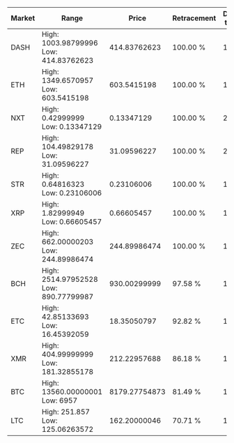 | Market | Range | Price| Retracement | Doubles to 50% |
| --- | --- | --- | --- | --- |
| DASH | High: 1003.98799996<br />Low: 414.83762623 | 414.83762623 | 100.00 % | 1.71 |
| ETH | High: 1349.6570957<br />Low: 603.5415198 | 603.5415198 | 100.00 % | 1.62 |
| NXT | High: 0.42999999<br />Low: 0.13347129 | 0.13347129 | 100.00 % | 2.11 |
| REP | High: 104.49829178<br />Low: 31.09596227 | 31.09596227 | 100.00 % | 2.18 |
| STR | High: 0.64816323<br />Low: 0.23106006 | 0.23106006 | 100.00 % | 1.90 |
| XRP | High: 1.82999949<br />Low: 0.66605457 | 0.66605457 | 100.00 % | 1.87 |
| ZEC | High: 662.00000203<br />Low: 244.89986474 | 244.89986474 | 100.00 % | 1.85 |
| BCH | High: 2514.97952528<br />Low: 890.77799987 | 930.00299999 | 97.58 % | 1.83 |
| ETC | High: 42.85133693<br />Low: 16.45392059 | 18.35050797 | 92.82 % | 1.62 |
| XMR | High: 404.99999999<br />Low: 181.32855178 | 212.22957688 | 86.18 % | 1.38 |
| BTC | High: 13560.00000001<br />Low: 6957 | 8179.27754873 | 81.49 % | 1.25 |
| LTC | High: 251.857<br />Low: 125.06263572 | 162.20000046 | 70.71 % | 1.16 |
